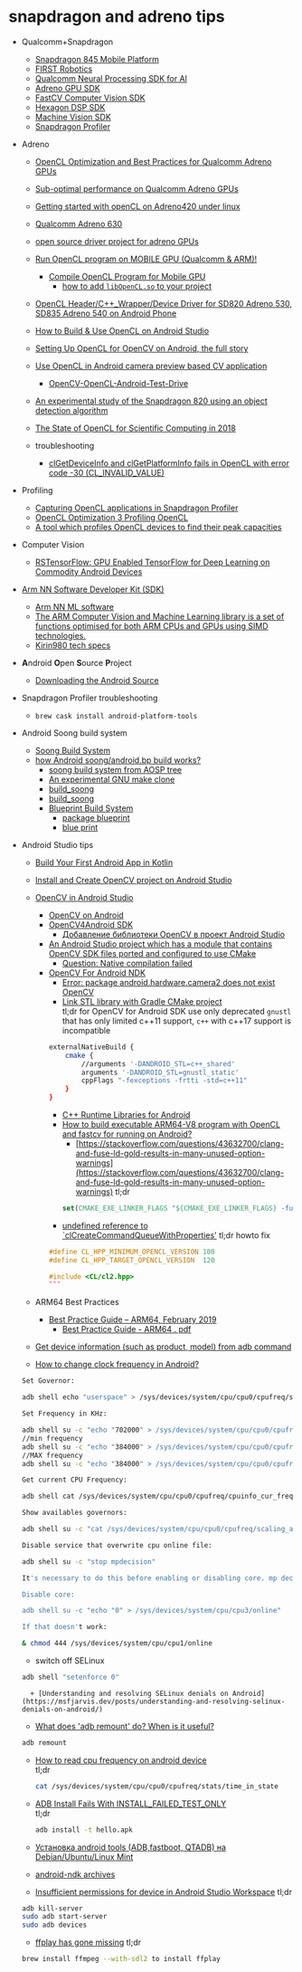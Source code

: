 # snapdragon and adreno tips

+ Qualcomm+Snapdragon
    + [Snapdragon 845 Mobile Platform](https://www.qualcomm.com/products/snapdragon-845-mobile-platform)
    + [FIRST Robotics](https://developer.qualcomm.com/hardware/first-robotics)
    + [Qualcomm Neural Processing SDK for AI](https://developer.qualcomm.com/software/qualcomm-neural-processing-sdk)
    + [Adreno GPU SDK](https://developer.qualcomm.com/software/adreno-gpu-sdk)
    + [FastCV Computer Vision SDK](https://developer.qualcomm.com/software/fastcv-sdk)
    + [Hexagon DSP SDK](https://developer.qualcomm.com/software/hexagon-dsp-sdk)
    + [Machine Vision SDK](https://developer.qualcomm.com/software/machine-vision-sdk)
    + [Snapdragon Profiler](https://developer.qualcomm.com/software/snapdragon-profiler)

+ Adreno
    + [OpenCL Optimization and Best Practices for Qualcomm Adreno GPUs](https://dl.acm.org/citation.cfm?id=3204935)
    + [Sub-optimal performance on Qualcomm Adreno GPUs](https://github.com/CNugteren/CLBlast/issues/228)
    + [Getting started with openCL on Adreno420 under linux](https://developer.qualcomm.com/forum/qdn-forums/software/adreno-gpu-sdk/34153)
    + [Qualcomm Adreno 630](https://www.notebookcheck.net/Qualcomm-Adreno-630-GPU.299832.0.html)
    + [open source driver project for adreno GPUs](https://github.com/freedreno/freedreno)
    + [Run OpenCL program on MOBILE GPU (Qualcomm & ARM)!](https://github.com/supernovaremnant/bazel-android-opencl)
        + [Compile OpenCL Program for Mobile GPU](https://sorrythenameistaken.blogspot.com/2018/06/compile-opencl-program-for-embedded-gpu.html)
            + [how to add `libOpenCL.so` to your project](https://github.com/googlesamples/android-ndk/blob/master/hello-libs/app/src/main/cpp/CMakeLists.txt)
    + [OpenCL Header/C++_Wrapper/Device Driver for SD820 Adreno 530, SD835 Adreno 540 on Android Phone](https://github.com/supernovaremnant/Android-OpenCL-Driver)
    + [How to Build & Use OpenCL on Android Studio](https://www.slideshare.net/noritsuna/how-to-build-use-opencl-on-android-studio)
    + [Setting Up OpenCL for OpenCV on Android, the full story](https://gist.github.com/iago-suarez/13c82b416ce6b07a93b5b6eee6bd29f3)
    + [Use OpenCL in Android camera preview based CV application](https://docs.opencv.org/trunk/d7/dbd/tutorial_android_ocl_intro.html)
        + [OpenCV-OpenCL-Android-Test-Drive](https://github.com/jingjieli/OpenCV-OpenCL-Android-Test-Drive)

    + [An experimental study of the Snapdragon 820 using an object detection algorithm](http://www.cs.man.ac.uk/~nobren/files/NunoNobre_TasterProjectReport.pdf)
    + [The State of OpenCL for Scientific Computing in 2018](https://mathema.tician.de/the-state-of-opencl-for-scientific-computing-in-2018/)

    + troubleshooting
        + [clGetDeviceInfo and clGetPlatformInfo fails in OpenCL with error code -30 (CL_INVALID_VALUE)](https://stackoverflow.com/questions/29290806/clgetdeviceinfo-and-clgetplatforminfo-fails-in-opencl-with-error-code-30-cl-in)

+ Profiling
    + [Capturing OpenCL applications in Snapdragon Profiler](https://www.youtube.com/watch?v=mevcqGF-jhc&feature=youtu.be)
    + [OpenCL Optimization 3 Profiling OpenCL](https://www.youtube.com/watch?v=S-alEZ7IZUQ&t=203s)
    + [A tool which profiles OpenCL devices to find their peak capacities](https://github.com/krrishnarraj/clpeak)

+ Computer Vision
    + [RSTensorFlow: GPU Enabled TensorFlow for Deep Learning on Commodity Android Devices](https://md2k.org/images/papers/methods/p7-alzantot.pdf)

+ [Arm NN Software Developer Kit (SDK)](developer.arm.com/ip-products/processors/machine-learning/arm-nn/)
    + [Arm NN ML software](https://github.com/arm-software/armnn)
    + [The ARM Computer Vision and Machine Learning library is a set of functions optimised for both ARM CPUs and GPUs using SIMD technologies.](https://github.com/arm-software/ComputeLibrary)
    + [Kirin980 tech specs](https://consumer.huawei.com/en/campaign/kirin980/)

+ **A**ndroid **O**pen **S**ource **P**roject
    + [Downloading the Android Source](https://source.android.com/setup/build/downloading)

+ Snapdragon Profiler troubleshooting
    + `brew cask install android-platform-tools`

+ Android Soong build system
    + [Soong Build System](https://source.android.com/setup/build/index)
    + [how Android soong/android.bp build works?](https://stackoverflow.com/questions/50264740/how-android-soong-android-bp-build-works)
        + [soong build system from AOSP tree](https://android.googlesource.com/platform/build/soong/)
        + [An experimental GNU make clone](https://github.com/google/kati)
        + [build_soong](https://github.com/derp-caf/build_soong)
        + [build_soong](https://github.com/UltraAOSP/build_soong)
        + [Blueprint Build System](https://github.com/google/blueprint)
            + [package blueprint](https://godoc.org/github.com/google/blueprint)
            + [blue print](https://android.googlesource.com/platform/build/blueprint)

+ Android Studio tips
    + [Build Your First Android App in Kotlin](https://codelabs.developers.google.com/codelabs/build-your-first-android-app-kotlin/index.html#0)
    + [Install and Create OpenCV project on Android Studio](https://www.youtube.com/watch?v=jN9Bv5LHXMk)
    + [OpenCV in Android Studio](https://stackoverflow.com/questions/27406303/opencv-in-android-studio)
        + [OpenCV on Android](https://opencv.org/platforms/android/)
        + [OpenCV4Android SDK](https://docs.opencv.org/2.4/doc/tutorials/introduction/android_binary_package/O4A_SDK.html)
            + [Добавление библиотеки OpenCV в проект Android Studio](https://habr.com/post/262089/)
        + [An Android Studio project which has a module that contains OpenCV SDK files ported and configured to use CMake](https://github.com/ahasbini/Android-OpenCV)
            + [Question: Native compilation failed](https://github.com/ahasbini/Android-OpenCV/issues/4)
        + [OpenCV For Android NDK](https://github.com/sjfricke/OpenCV-NDK)
            + [Error: package android.hardware.camera2 does not exist OpenCV](https://stackoverflow.com/questions/36204781/error-package-android-hardware-camera2-does-not-exist-opencv)
            + [Link STL library with Gradle CMake project](https://stackoverflow.com/questions/46106064/link-stl-library-with-gradle-cmake-project)    
            tl;dr
            for OpenCV for Android SDK use only deprecated `gnustl` that has only limited c++11 support, `c++` with c++17 support is incompatible    
            ```sh
            externalNativeBuild {
                cmake {
                    //arguments '-DANDROID_STL=c++_shared'
                    arguments '-DANDROID_STL=gnustl_static'
                    cppFlags "-fexceptions -frtti -std=c++11"
                }
            }
            ```
            + [C++ Runtime Libraries for Android](https://developer.android.com/ndk/guides/cpp-support)
            + [How to build executable ARM64-V8 program with OpenCL and fastcv for running on Android?](https://stackoverflow.com/questions/42313892/how-to-build-executable-arm64-v8-program-with-opencl-and-fastcv-for-running-on-a)
                + [https://stackoverflow.com/questions/43632700/clang-and-fuse-ld-gold-results-in-many-unused-option-warnings](https://stackoverflow.com/questions/43632700/clang-and-fuse-ld-gold-results-in-many-unused-option-warnings)
                tl;dr    
                ```cmake
                set(CMAKE_EXE_LINKER_FLAGS "${CMAKE_EXE_LINKER_FLAGS} -fuse-ld=gold")

            + [undefined reference to `clCreateCommandQueueWithProperties'](https://github.com/fireice-uk/xmr-stak-amd/issues/40)
            tl;dr howto fix    
            ````c++
            #define CL_HPP_MINIMUM_OPENCL_VERSION 100
            #define CL_HPP_TARGET_OPENCL_VERSION  120
            
            #include <CL/cl2.hpp>
            ```

    + ARM64 Best Practices
        + [Best Practice Guide – ARM64, February 2019](http://www.prace-ri.eu/best-practice-guide-arm64/)
            + [Best Practice Guide - ARM64 . pdf](http://www.prace-ri.eu/IMG/pdf/Best-Practice-Guide-ARM64.pdf)

    + [Get device information (such as product, model) from adb command](https://stackoverflow.com/questions/22092118/get-device-information-such-as-product-model-from-adb-command)

    + [How to change clock frequency in Android?](https://stackoverflow.com/questions/4238959/how-to-change-clock-frequency-in-android)    
    ```sh    
    Set Governor:

    adb shell echo "userspace" > /sys/devices/system/cpu/cpu0/cpufreq/scaling_governor

    Set Frequency in KHz:

    adb shell su -c "echo "702000" > /sys/devices/system/cpu/cpu0/cpufreq/scaling_setspeed"
    //min frequency
    adb shell su -c "echo "384000" > /sys/devices/system/cpu/cpu0/cpufreq/scaling_min_freq"  
    //MAX frequency
    adb shell su -c "echo "384000" > /sys/devices/system/cpu/cpu0/cpufreq/scaling_max_freq" 

    Get current CPU Frequency:

    adb shell cat /sys/devices/system/cpu/cpu0/cpufreq/cpuinfo_cur_freq

    Show availables governors:

    adb shell su -c "cat /sys/devices/system/cpu/cpu0/cpufreq/scaling_available_governors"

    Disable service that overwrite cpu online file:

    adb shell su -c "stop mpdecision" 

    It's necessary to do this before enabling or disabling core. mp decision is restarted if the system is restarted.

    Disable core:

    adb shell su -c "echo "0" > /sys/devices/system/cpu/cpu3/online"

    If that doesn't work:

    & chmod 444 /sys/devices/system/cpu/cpu1/online
    ```

    + switch off SELinux    
    ```sh
    adb shell "setenforce 0"
    ```
        + [Understanding and resolving SELinux denials on Android](https://msfjarvis.dev/posts/understanding-and-resolving-selinux-denials-on-android/)


    + [What does 'adb remount' do? When is it useful?](https://stackoverflow.com/questions/28961572/what-does-adb-remount-do-when-is-it-useful/28961646#28961646)    
    ```sh
    adb remount
    ```


    + [How to read cpu frequency on android device](https://stackoverflow.com/questions/3021054/how-to-read-cpu-frequency-on-android-device)    
        tl;dr    
        ```sh
        cat /sys/devices/system/cpu/cpu0/cpufreq/stats/time_in_state
        ```

    + [ADB Install Fails With INSTALL_FAILED_TEST_ONLY](https://stackoverflow.com/questions/25274296/adb-install-fails-with-install-failed-test-only)    
        tl;dr    
        ```sh
        adb install -t hello.apk
        ```

    + [Установка android tools (ADB,fastboot, QTADB) на Debian/Ubuntu/Linux Mint](http://linux-notes.org/ustanovka-android-tools-adb-fastboot-qtadb-na-debian-ubuntu-linux-mint/)

    + [android-ndk archives](https://github.com/android-ndk/ndk/wiki)
    + [Insufficient permissions for device in Android Studio Workspace](https://stackoverflow.com/questions/28704636/insufficient-permissions-for-device-in-android-studio-workspace-running-in-opens)
    tl;dr    
    ```sh
    adb kill-server
    sudo adb start-server
    sudo adb devices
    ```

    + [ffplay has gone missing](https://discourse.brew.sh/t/ffplay-has-gone-missing/426)
    tl;dr    
    ```sh
    brew install ffmpeg --with-sdl2 to install ffplay
    ```
